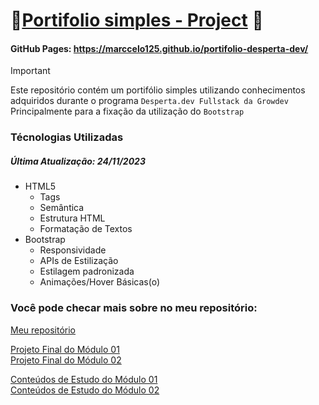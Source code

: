 # 📰[Portifolio simples - Project](https://github.com/Marccelo125/portifolio-desperta-dev) 🐲
#### GitHub Pages: https://marccelo125.github.io/portifolio-desperta-dev/

> [!IMPORTANT]
> Este repositório contém um portifólio simples utilizando conhecimentos adquiridos durante o programa `Desperta.dev Fullstack da Growdev` Principalmente para a fixação da utilização do `Bootstrap`</br>

### Técnologias Utilizadas <br />
##### Última Atualização: 24/11/2023
- HTML5
    - Tags
    - Semântica
    - Estrutura HTML
    - Formatação de Textos
- Bootstrap
    - Responsividade
    - APIs de Estilização
    - Estilagem padronizada
    - Animações/Hover Básicas(o)

### Você pode checar mais sobre no meu repositório:</br>

[Meu repositório](https://github.com/Marccelo125?tab=repositories) </br>

[Projeto Final do Módulo 01](https://github.com/Marccelo125/prj-final-m1-talentos-ti) </br>
[Projeto Final do Módulo 02](https://github.com/Marccelo125/starbucks-shop-prj) </br>

[Conteúdos de Estudo do Módulo 01](https://github.com/Marccelo125/3000-talentos-ti) </br>
[Conteúdos de Estudo do Módulo 02](https://github.com/Marccelo125/front-end-talentos-ti)